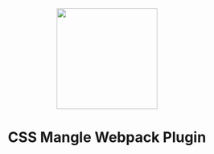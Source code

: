 <div align="center">
  <img width="200px" src="https://github.com/user-attachments/assets/75212c43-14de-471d-aa38-7630a2103510">
  <h1>CSS Mangle Webpack Plugin</h1>
</div>
